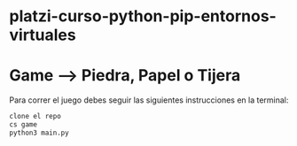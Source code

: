 # platzi-curso-python-pip-entornos-virtuales

# Game --> Piedra, Papel o Tijera

Para correr el juego debes seguir las siguientes instrucciones en la terminal:

```sh
clone el repo
cs game
python3 main.py
```
